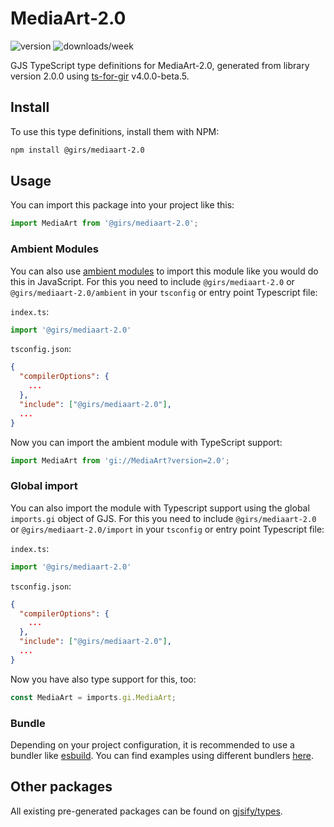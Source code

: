 
# MediaArt-2.0

![version](https://img.shields.io/npm/v/@girs/mediaart-2.0)
![downloads/week](https://img.shields.io/npm/dw/@girs/mediaart-2.0)


GJS TypeScript type definitions for MediaArt-2.0, generated from library version 2.0.0 using [ts-for-gir](https://github.com/gjsify/ts-for-gir) v4.0.0-beta.5.


## Install

To use this type definitions, install them with NPM:
```bash
npm install @girs/mediaart-2.0
```

## Usage

You can import this package into your project like this:
```ts
import MediaArt from '@girs/mediaart-2.0';
```

### Ambient Modules

You can also use [ambient modules](https://github.com/gjsify/ts-for-gir/tree/main/packages/cli#ambient-modules) to import this module like you would do this in JavaScript.
For this you need to include `@girs/mediaart-2.0` or `@girs/mediaart-2.0/ambient` in your `tsconfig` or entry point Typescript file:

`index.ts`:
```ts
import '@girs/mediaart-2.0'
```

`tsconfig.json`:
```json
{
  "compilerOptions": {
    ...
  },
  "include": ["@girs/mediaart-2.0"],
  ...
}
```

Now you can import the ambient module with TypeScript support: 

```ts
import MediaArt from 'gi://MediaArt?version=2.0';
```

### Global import

You can also import the module with Typescript support using the global `imports.gi` object of GJS.
For this you need to include `@girs/mediaart-2.0` or `@girs/mediaart-2.0/import` in your `tsconfig` or entry point Typescript file:

`index.ts`:
```ts
import '@girs/mediaart-2.0'
```

`tsconfig.json`:
```json
{
  "compilerOptions": {
    ...
  },
  "include": ["@girs/mediaart-2.0"],
  ...
}
```

Now you have also type support for this, too:

```ts
const MediaArt = imports.gi.MediaArt;
```

### Bundle

Depending on your project configuration, it is recommended to use a bundler like [esbuild](https://esbuild.github.io/). You can find examples using different bundlers [here](https://github.com/gjsify/ts-for-gir/tree/main/examples).

## Other packages

All existing pre-generated packages can be found on [gjsify/types](https://github.com/gjsify/types).

